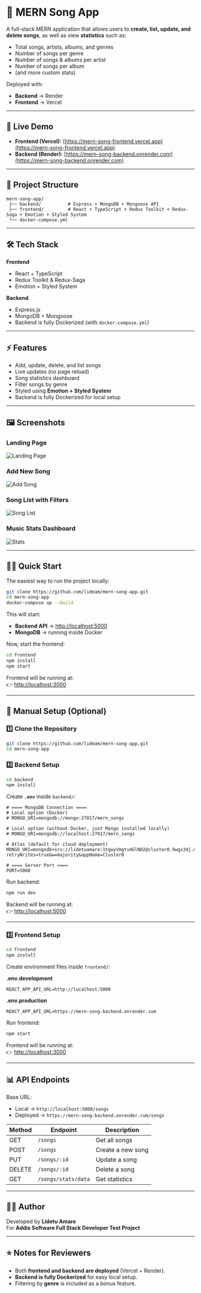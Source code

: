 # 🎵 MERN Song App

A full-stack MERN application that allows users to **create, list, update, and delete songs**, as well as view **statistics** such as:

- Total songs, artists, albums, and genres
- Number of songs per genre
- Number of songs & albums per artist
- Number of songs per album
- (and more custom stats)

Deployed with:

- **Backend** → Render
- **Frontend** → Vercel

---

## 🚀 Live Demo

- **Frontend (Vercel):** [https://mern-song-frontend.vercel.app](https://mern-song-frontend.vercel.app)
- **Backend (Render):** [https://mern-song-backend.onrender.com](https://mern-song-backend.onrender.com)

---

## 📂 Project Structure

```
mern-song-app/
 ├── backend/          # Express + MongoDB + Mongoose API
 ├── frontend/         # React + TypeScript + Redux Toolkit + Redux-Saga + Emotion + Styled System
 └── docker-compose.yml
```

---

## 🛠️ Tech Stack

**Frontend**

- React + TypeScript
- Redux Toolkit & Redux-Saga
- Emotion + Styled System

**Backend**

- Express.js
- MongoDB + Mongoose
- Backend is fully Dockerized (with `docker-compose.yml`)

---

## ⚡ Features

- Add, update, delete, and list songs
- Live updates (no page reload)
- Song statistics dashboard
- Filter songs by genre
- Styled using **Emotion + Styled System**
- Backend is fully Dockerized for local setup

---

## 🖼️ Screenshots

### Landing Page

![Landing Page](./screenshots/landing.png)

### Add New Song

![Add Song](./screenshots/add-song.png)

### Song List with Filters

![Song List](./screenshots/song-list.png)

### Music Stats Dashboard

![Stats](./screenshots/stats.png)

---

## 🏃‍♂️ Quick Start

The easiest way to run the project locally:

```bash
git clone https://github.com/lideam/mern-song-app.git
cd mern-song-app
docker-compose up --build
```

This will start:
- **Backend API** → [http://localhost:5000](http://localhost:5000)
- **MongoDB** → running inside Docker

Now, start the frontend:

```bash
cd frontend
npm install
npm start
```

Frontend will be running at:  
👉 [http://localhost:3000](http://localhost:3000)

---

## 🔧 Manual Setup (Optional)

### 1️⃣ Clone the Repository

```bash
git clone https://github.com/lideam/mern-song-app.git
cd mern-song-app
```

### 2️⃣ Backend Setup

```bash
cd backend
npm install
```

Create **`.env`** inside `backend/`:

```env
# ==== MongoDB Connection ====
# Local option (Docker)
# MONGO_URI=mongodb://mongo:27017/mern_songs

# Local option (without Docker, just Mongo installed locally)
# MONGO_URI=mongodb://localhost:27017/mern_songs

# Atlas (default for cloud deployment)
MONGO_URI=mongodb+srv://lidetuamare:1tgwyVmgtvdGlNO2@cluster0.9wgx3dj.mongodb.net/mern_songs?retryWrites=true&w=majority&appName=Cluster0

# ==== Server Port ====
PORT=5000
```

Run backend:

```bash
npm run dev
```

Backend will be running at:  
👉 [http://localhost:5000](http://localhost:5000)

---

### 3️⃣ Frontend Setup

```bash
cd frontend
npm install
```

Create environment files inside `frontend/`:

**.env.development**

```env
REACT_APP_API_URL=http://localhost:5000
```

**.env.production**

```env
REACT_APP_API_URL=https://mern-song-backend.onrender.com
```

Run frontend:

```bash
npm start
```

Frontend will be running at:  
👉 [http://localhost:3000](http://localhost:3000)

---

## 📊 API Endpoints

Base URL:

- Local → `http://localhost:5000/songs`
- Deployed → `https://mern-song-backend.onrender.com/songs`

| Method | Endpoint            | Description       |
| ------ | ------------------- | ----------------- |
| GET    | `/songs`            | Get all songs     |
| POST   | `/songs`            | Create a new song |
| PUT    | `/songs/:id`        | Update a song     |
| DELETE | `/songs/:id`        | Delete a song     |
| GET    | `/songs/stats/data` | Get statistics    |

---

## 👨‍💻 Author

Developed by **Lidetu Amare**  
For **Addis Software Full Stack Developer Test Project**

---

## ⭐ Notes for Reviewers

- Both **frontend and backend are deployed** (Vercel + Render).
- **Backend is fully Dockerized** for easy local setup.
- Filtering by **genre** is included as a bonus feature.
